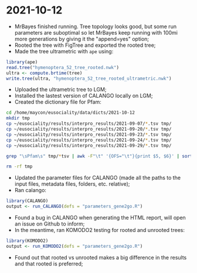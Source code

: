 # 2021-10-12

- MrBayes finished running. Tree topology looks good, but some run parameters are suboptimal so let MrBayes keep running with 100mi more generations by giving it the "append=yes" option;
- Rooted the tree with FigTree and exported the rooted tree;
- Made the tree ultrametric with `ape` using:
```R
library(ape)
read.tree("hymenoptera_52_tree_rooted.nwk")
ultra <- compute.brtime(tree)
write.tree(ultra, "hymenoptera_52_tree_rooted_ultrametric.nwk")
```
- Uploaded the ultrametric tree to LGM;
- Installed the lastest version of CALANGO locally on LGM;
- Created the dictionary file for Pfam:
```bash
cd /home/maycon/eusociality/data/dicts/2021-10-12
mkdir tmp
cp ~/eusociality/results/interpro_results/2021-09-07/*.tsv tmp/
cp ~/eusociality/results/interpro_results/2021-09-20/*.tsv tmp/
cp ~/eusociality/results/interpro_results/2021-09-23/*.tsv tmp/
cp ~/eusociality/results/interpro_results/2021-09-24/*.tsv tmp/
cp ~/eusociality/results/interpro_results/2021-09-29/*.tsv tmp/

grep "\sPfam\s" tmp/*tsv | awk -F"\t" '{OFS="\t"}{print $5, $6}' | sort | uniq > pfam_dict.tsv

rm -rf tmp
```
- Updated the parameter files for CALANGO (made all the paths to the input files, metadata files, folders, etc. relative);
- Ran calango:
```R
library(CALANGO)
output <- run_CALANGO(defs = "parameters_gene2go.R")
```
- Found a bug in CALANGO when generating the HTML report, will open an issue on Github to inform;
- In the meantime, ran KOMODO2 testing for rooted and unrooted trees:
```R
library(KOMODO2)
output <- run_KOMODO2(defs = "parameters_gene2go.R")
```
- Found out that rooted vs unrooted makes a big difference in the results and that rooted is preferred;